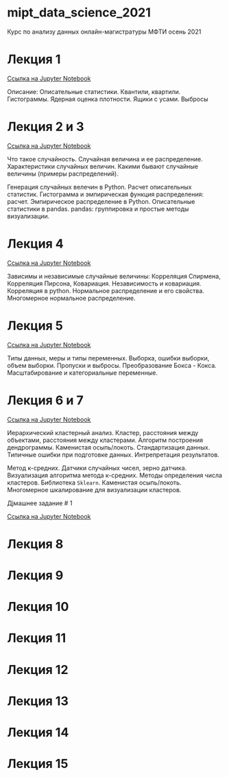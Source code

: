 # mipt_data_science_2021
Курс по анализу данных онлайн-магистратуры МФТИ осень 2021


# Лекция 1

[Ссылка на Jupyter Notebook](lessons/1_lesson.ipynb)


Описание: Описательные статистики. Квантили, квартили. Гистограммы. Ядерная оценка плотности.  Ящики с усами. Выбросы

<!-- #region -->
# Лекция 2 и 3


[Ссылка на Jupyter Notebook](lessons/2-3_lessons.ipynb)
<!-- #endregion -->

Что такое случайность. Случайная величина и ее распределение. Характеристики случайных величин. Какими бывают случайные величины (примеры распределений).

Генерация случайных велечин в Python. Расчет описательных статистик. Гистограмма и эмпирическая функция распределения: расчет. Эмпирическое распределение в Python. Описательные статистики в pandas. pandas: группировка и простые методы визуализации.

# Лекция 4

[Ссылка на Jupyter Notebook](lessons/4_lesson.ipynb)

Зависимы и независимые случайные величины: Корреляция Спирмена, Корреляция Пирсона, Ковариация.
Независимость и ковариация. Корреляция в python. Нормальное распределение и его свойства. Многомерное нормальное распределение.

# Лекция 5

[Ссылка на Jupyter Notebook](lessons/5_lesson.ipynb)

Типы данных, меры и типы переменных. Выборка, ошибки выборки, объем выборки.
Пропуски и выбросы. Преобразование Бокса - Кокса. Масштабирование и категориальные переменные.

# Лекция 6 и 7

[Ссылка на Jupyter Notebook](lessons/6_7_lesson.ipynb)

Иерархический кластерный анализ. Кластер, расстояния между объектами, расстояния между кластерами. Алгоритм построения дендрограммы. Каменистая 
осыпь/локоть. Стандартизация данных. Типичные ошибки при подготовке данных. Интрепретация результатов.

Метод к-средних. Датчики случайных чисел, зерно датчика. Визуализация алгоритма метода к-средних. Методы определения числа кластеров. Библиотека `Sklearn`. 
Каменистая осыпь/локоть. Многомерное шкалирование для визуализации кластеров.

Дjмашнее задание # 1

[Ссылка на Jupyter Notebook](home_works/HW_1.ipynb)

# Лекция 8

# Лекция 9

# Лекция 10

# Лекция 11

# Лекция 12

# Лекция 13

# Лекция 14

# Лекция 15
